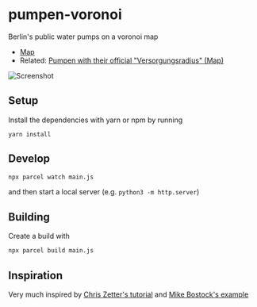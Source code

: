 # pumpen-voronoi
Berlin's public water pumps on a voronoi map

- [Map](http://k-nut.github.io/pumpen-voronoi/)
- Related: [Pumpen with their official "Versorgungsradius" (Map)](http://pumpen-radius.k-nut.eu/)

![Screenshot](https://raw.githubusercontent.com/k-nut/pumpen-voronoi/master/screenshot.png)


## Setup

Install the dependencies with yarn or npm by running

```
yarn install
```

## Develop
```bash
npx parcel watch main.js
```
and then start a local server (e.g. `python3 -m http.server`)


## Building
Create a build with
```bash
npx parcel build main.js
```


## Inspiration

Very much inspired by [Chris Zetter's tutorial](http://chriszetter.com/blog/2014/06/15/building-a-voronoi-map-with-d3-and-leaflet/)
and [Mike Bostock's example](http://bl.ocks.org/mbostock/406036.)
